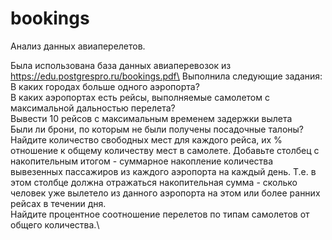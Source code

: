 # bookings
Анализ данных авиаперелетов. 


Была использована база данных авиаперевозок из https://edu.postgrespro.ru/bookings.pdf\
Выполнила следующие задания:\
В каких городах больше одного аэропорта?\
В каких аэропортах есть рейсы, выполняемые самолетом с максимальной дальностью перелета?\
Вывести 10 рейсов с максимальным временем задержки вылета\
Были ли брони, по которым не были получены посадочные талоны?\
Найдите количество свободных мест для каждого рейса, их % отношение к общему количеству мест в самолете. Добавьте столбец с накопительным итогом - суммарное накопление количества вывезенных пассажиров из каждого аэропорта на каждый день. Т.е. в этом столбце должна отражаться накопительная сумма - сколько человек уже вылетело из данного аэропорта на этом или более ранних рейсах в течении дня.\
Найдите процентное соотношение перелетов по типам самолетов от общего количества.\
